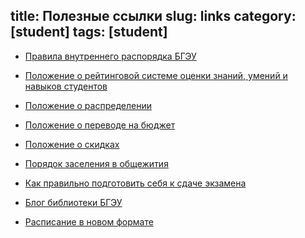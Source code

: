 title: Полезные ссылки
slug: links
category: [student]
tags: [student]
---

- [Правила внутреннего распорядка БГЭУ](http://www.bseu.by/russian/pvr/pvr3.htm)

- [Положение о рейтинговой системе оценки знаний, умений и навыков студентов ](http://www.bseu.by/russian/student/reyting.htm)

- [Положение о распределении](http://www.bseu.by/russian/teaching/distrib.htm)

- [Положение о переводе на бюджет ](http://www.bseu.by/russian/student/perevod.htm)

- [Положение о скидках](http://www.bseu.by/russian/student/skidki.htm)

- [Порядок заселения в общежития](http://www.bseu.by/russian/student/polog_zasel.htm)

- [Как правильно подготовить себя к сдаче экзамена](http://bseu.by/fm/files/examrules.doc)

- [Блог библиотеки БГЭУ](http://library.bseu.blog.tut.by/)

- [Расписание в новом формате](http://app.inside.by/)